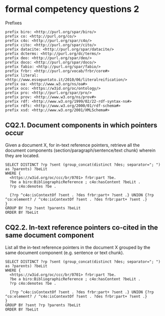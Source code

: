 # formal competency questions 2

Prefixes

```
prefix biro: <http://purl.org/spar/biro/>
prefix co: <http://purl.org/co/>
prefix c4o: <http://purl.org/spar/c4o/>
prefix cito: <http://purl.org/spar/cito/>
prefix datacite: <http://purl.org/spar/datacite/>
prefix dcterms: <http://purl.org/dc/terms/>
prefix deo: <http://purl.org/spar/deo/>
prefix doco: <http://purl.org/spar/doco/>
prefix fabio: <http://purl.org/spar/fabio/>
prefix frbr: <http://purl.org/vocab/frbr/core#>
prefix literal: <http://www.essepuntato.it/2010/06/literalreification/>
prefix oa: <http://www.w3.org/ns/oa#>
prefix oco: <https://w3id.org/oc/ontology/>
prefix pro: <http://purl.org/spar/pro/>
prefix prov: <http://www.w3.org/ns/prov#>
prefix rdf: <http://www.w3.org/1999/02/22-rdf-syntax-ns#>
prefix rdfs: <http://www.w3.org/2000/01/rdf-schema#>
prefix xsd: <http://www.w3.org/2001/XMLSchema#>
```

## CQ2.1. Document components in which pointers occur

Given a document X, for in-text reference pointers, retrieve all the document components (section/paragraph/sentence/text chunk) wherein they are located.

```
SELECT DISTINCT ?rp ?sent (group_concat(distinct ?des; separator="; ") as ?parents) ?beLit
WHERE {
  <https://w3id.org/oc/ccc/br/0701> frbr:part ?be.
  ?be a biro:BibliographicReference ; c4o:hasContent ?beLit .
  ?rp c4o:denotes ?be .

  {?rp ^c4o:isContextOf ?sent . ?des frbr:part+ ?sent .} UNION {?rp ^co:element? / ^c4o:isContextOf ?sent . ?des frbr:part+ ?sent .}
}
GROUP BY ?rp ?sent ?parents ?beLit
ORDER BY ?beLit
```

## CQ2.2. In-text reference pointers co-cited in the same document component

List all the in-text reference pointers in the document X grouped by the same document component (e.g. sentence or text chunk).

```
SELECT DISTINCT ?rp ?sent (group_concat(distinct ?des; separator="; ") as ?parents) ?beLit
WHERE {
  <https://w3id.org/oc/ccc/br/0701> frbr:part ?be.
  ?be a biro:BibliographicReference ; c4o:hasContent ?beLit .
  ?rp c4o:denotes ?be .

  {?rp ^c4o:isContextOf ?sent . ?des frbr:part+ ?sent .} UNION {?rp ^co:element? / ^c4o:isContextOf ?sent . ?des frbr:part+ ?sent .}
}
GROUP BY ?sent ?rp ?parents ?beLit
ORDER BY ?beLit
```
